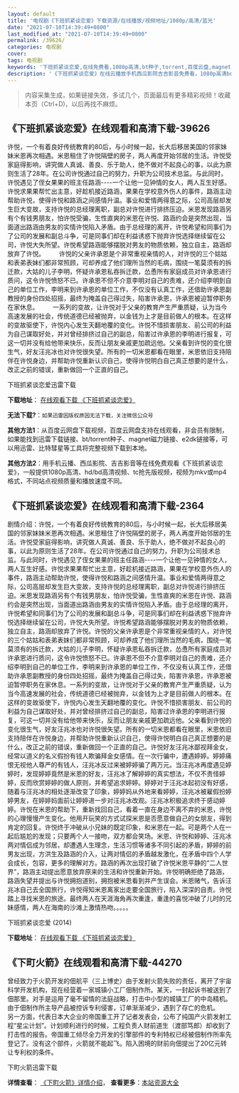 ```yaml
---
layout: default
title: '电视剧《下班抓紧谈恋爱》下载资源/在线播放/视频地址/1080p/高清/蓝光'
date: "2021-07-10T14:39:49+0800"
last_modified_at: "2021-07-10T14:39:49+0800"
permalink: /39626/
categories: 电视剧
cover:
tags: 电视剧
keywords: '下班抓紧谈恋爱,在线免费看,1080p高清,bt种子,torrent,百度云盘,magnet,磁力链,迅雷下载资源'
description: '《下班抓紧谈恋爱》在线云播放手机西瓜影院吉吉影音免费看，1080p高清bd/hd未删减完整版和tc抢先枪版，mkv/mp4格式，附带bt/torrent种子、magnet/磁力链、百度云盘、网盘资源迅雷下载链接'
---
```


>内容采集生成，如果链接失效，多试几个，页面最后有更多精彩视频！收藏本页（Ctrl+D)，以后再找不麻烦。


## 《下班抓紧谈恋爱》在线观看和高清下载-39626

许悦，一个有着良好传统教育的80后，与小时候一起，长大后移居美国的邻家妹妹米恩再次相遇。米恩租住了许悦隔壁的房子，两人再度开始邻居的生活。许悦受家庭得影响，讲究做人真诚、善良、乐于助人，绝不做对不起良心的事，以此为原则生活了28年。在公司许悦通过自己的努力，升职为公司技术总监。与此同时，许悦遇见了侄女果果的班主任路涵----一个让他一见钟情的女人，两人互生好感。许悦求果果帮忙出主意，好趁机接近路涵，果果在学校意外伤人的事件，路涵主动帮助许悦，使得许悦和路涵之间感情升温。事业和爱情两得意之际，公司高层却发生巨大变故，支持许悦的总经理离职，副总对许悦进行排挤压迫。米恩发现路涵另有个有钱男朋友，怕许悦受骗，生性直爽的米恩在许悦、路涵约会是突然出现，当面道出路涵由男友的实情许悦陷入矛盾。由于总经理的离开，许悦希望和同事们为了公司的发展和副总斗争，可是同事们却在利益诱惑下抛弃许悦选择继续留在公司，许悦大失所望。许悦希望路涵能够摆脱对男友的物质依赖，独立自主，路涵却放弃了许悦。 　　许悦的父亲许承恩是个非常重视亲情的人，对许悦的三个姑姑和表弟表妹们都非常照顾，可却养成了他们理所当然的毛病，围绕一笔莫须有的拆迁款，大姑的儿子李明，怀疑许承恩私吞拆迁款，怂恿所有家庭成员对许承恩进行质问，这令许悦愤怒不已。许承恩不但不介意李明对自己的责难，还介绍李明到自己的单位工作，李明来到许承恩的单位工作，不仅没有认真工作，还借助许承恩副教授的身份四处招摇，最终为掩盖自己得过失，陷害许承恩，许承恩被迫暂停职务在家休息。 　　一系列的变故，让许悦对于父亲的教育产生严重质疑，认为当今高速发展的社会，传统道德已经被抛弃，以金钱为上才是目前做人的根本。在这样的变故驱使下，许悦内心发生天翻地覆的变化。许悦不惜损害朋友、前公司的利益为自己谋取好处，并对曾经排挤过自己的副总，陷害过许承恩的李明进行报复，可这一切并没有给他带来快乐，反而让朋友亲戚更加疏远他。父亲看到许悦的变化很生气，好友汪兆冰也对许悦很失望。所有的一切米恩都看在眼里，米恩依旧支持陪伴在许悦身边，并帮助许悦重新认识自己，使得许悦明白自己真正想要的是什么，改正之前的错误，重新做回一个正直的自己。


下班抓紧谈恋爱迅雷下载

**下载地址**： [在线观看下载 《下班抓紧谈恋爱》](https://www.993dy.com//vod-detail-id-12677.html) 


**无法下载?**：`如果迅雷因版权原因无法下载，关注微信公众号 `

**其他方法1**：从百度云网盘下载视频，百度云网盘支持在线观看，非会员有限制，如果能找到迅雷下载链接、bt/torrent种子、magnet磁力链接、e2dk链接等，可以用迅雷、比特彗星等工具将完整视频下载到本地。

**其他方法2**：用手机云播、西瓜影院、吉吉影音等在线免费观看《下班抓紧谈恋爱》，一般提供1080p高清、hd/bd高清视频、tc抢先版视频，视频为mkv或mp4格式，不同站点视频质量和播放速度不同。


## 《下班抓紧谈恋爱》在线观看和高清下载-2364

剧情介绍：许悦，一个有着良好传统教育的80后，与小时候一起，长大后移居美国的邻家妹妹米恩再次相遇。米恩租住了许悦隔壁的房子，两人再度开始邻居的生活。许悦受家庭得影响，讲究做人真诚、善良、乐于助人，绝不做对不起良心的事，以此为原则生活了28年。在公司许悦通过自己的努力，升职为公司技术总监。与此同时，许悦遇见了侄女果果的班主任路涵----一个让他一见钟情的女人，两人互生好感。许悦求果果帮忙出主意，好趁机接近路涵，果果在学校意外伤人的事件，路涵主动帮助许悦，使得许悦和路涵之间感情升温。事业和爱情两得意之际，公司高层却发生巨大变故，支持许悦的总经理离职，副总对许悦进行排挤压迫。米恩发现路涵另有个有钱男朋友，怕许悦受骗，生性直爽的米恩在许悦、路涵约会是突然出现，当面道出路涵由男友的实情许悦陷入矛盾。由于总经理的离开，许悦希望和同事们为了公司的发展和副总斗争，可是同事们却在利益诱惑下抛弃许悦选择继续留在公司，许悦大失所望。许悦希望路涵能够摆脱对男友的物质依赖，独立自主，路涵却放弃了许悦。许悦的父亲许承恩是个非常重视亲情的人，对许悦的三个姑姑和表弟表妹们都非常照顾，可却养成了他们理所当然的毛病，围绕一笔莫须有的拆迁款，大姑的儿子李明，怀疑许承恩私吞拆迁款，怂恿所有家庭成员对许承恩进行质问，这令许悦愤怒不已。许承恩不但不介意李明对自己的责难，还介绍李明到自己的单位工作，李明来到许承恩的单位工作，不仅没有认真工作，还借助许承恩副教授的身份四处招摇，最终为掩盖自己得过失，陷害许承恩，许承恩被迫暂停职务在家休息。一系列的变故，让许悦对于父亲的教育产生严重质疑，认为当今高速发展的社会，传统道德已经被抛弃，以金钱为上才是目前做人的根本。在这样的变故驱使下，许悦内心发生天翻地覆的变化。许悦不惜损害朋友、前公司的利益为自己谋取好处，并对曾经排挤过自己的副总，陷害过许承恩的李明进行报复，可这一切并没有给他带来快乐，反而让朋友亲戚更加疏远他。父亲看到许悦的变化很生气，好友汪兆冰也对许悦很失望。所有的一切米恩都看在眼里，米恩依旧支持陪伴在许悦身边，并帮助许悦重新认识自己，使得许悦明白自己真正想要的是什么，改正之前的错误，重新做回一个正直的自己。许悦好友汪兆冰鄙视拜金女，经常以道义的名义假扮有钱人欺骗拜金女感情。在一次行骗中，遭遇婷婷。婷婷痛恨无视他人尊严的有钱人，汪兆冰反过来被婷婷骗了两万元。当汪兆冰再度遇见婷婷时，发现婷婷竟然是米恩的好友，汪兆冰了解婷婷的真实想法，不仅不责怪婷婷，反而欣赏婷婷的做人原则，并希望追求婷婷。婷婷对于汪兆冰起初没有好感，随着与汪兆冰的相处逐渐改变了印象，婷婷妈从外地来看婷婷，汪兆冰被雇假扮婷婷男友，在婷婷妈面前让婷婷进一步对汪兆冰改观。汪兆冰积极追求终于感动婷婷。许悦在米恩的帮助下，重新找回自己，看着一直在身边不离不弃的米恩，许悦的心理慢慢产生变化。他用开玩笑的方式试探米恩是否愿意做自己的女朋友，得到肯定的回复。许悦终于冲破从小兄妹的既定印象，和米恩在一起。可是两个人在一起后尴尬的发现；只要两个人一接吻，双方都会笑场。米恩、许悦和婷婷、汪兆冰两对情侣成为邻居，却遭遇人生理念，生活习惯等诸多不同引起的矛盾，婷婷的前男友出现，方洪生及路涵的介入，让两对情侣的矛盾越发激化，在矛盾中四个人学会成长，包容，更多的理解对方。路涵的再次出现打破了许悦米恩平静的“二人世界”，路涵主动提出愿意放弃原来的生活和许悦重新开始。许悦明确拒绝了路涵，路涵失望并提出与许悦拥抱道别，拥抱被米恩看到并产生误会。米恩赌气，告诉汪兆冰自己去全国旅行，许悦得知米恩离家出走要全国旅行，陷入深深的自责。许悦踏上寻找米恩的旅途。最终两人在天涯海角再次重逢，重逢的喜悦冲破了儿时的兄妹感情，两人在海南的沙滩上激情热吻。。。。。


下班抓紧谈恋爱 (2014)

**下载地址**： [在线观看下载 《下班抓紧谈恋爱》](https://www.btbtdy.me/btdy/dy14042.html) 


## 《下町火箭》在线观看和高清下载-44270

曾经致力于火箭开发的佃航平（三上博史）由于发射火箭失败的责任，离开了宇宙科学开发机构，现在经营着一家城镇小工厂佃制作所。某天，一封起诉书被送到了佃那里。对手是运用了毫不留情的法庭战略，打击中小型的城镇工厂的中岛精机。由于佃制作所主导产品被控诉专利侵害，订单渐渐减少，遇到了存亡的危机。<br />另一方面，代表日本大企业的帝国重工开了记者发表会，公布了纯国产火箭发射工程&ldquo;星尘计划”。计划顺利进行的时候，工程负责人财前道生（渡部笃郎）却收到了打击性的报告。帝国重工倾尽全力开发的引擎部件的专利特权已经被佃制作所率先登记了。没有这个部件，火箭就不能起飞。陷入困境的财前向佃提出了20亿元转让专利权的条件。


下町火箭迅雷下载

**详情查看**： [《下町火箭》详情介绍](/movie/44270/)， **查看更多**：[本站资源大全](/movie/t/all/)

